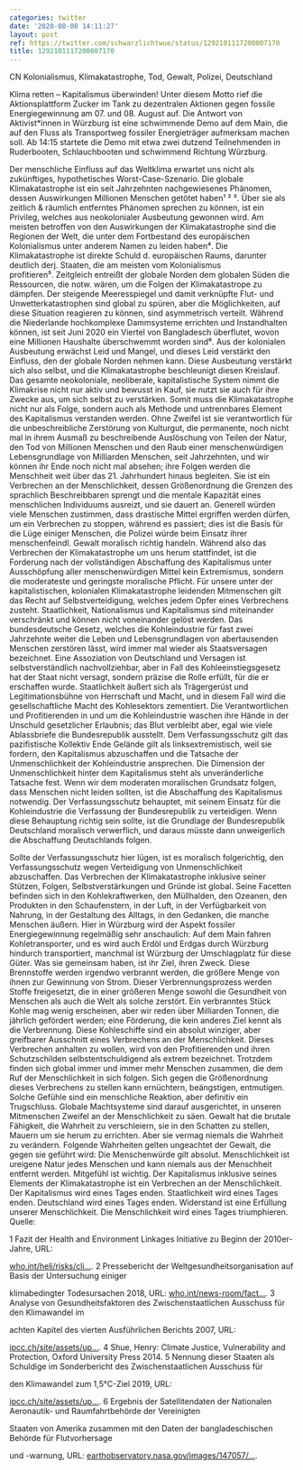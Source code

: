 ```yaml
---
categories: twitter
date: '2020-08-08 14:11:27'
layout: post
ref: https://twitter.com/schwarzlichtwue/status/1292101117200007170
title: 1292101117200007170
---
```

CN Kolonialismus, Klimakatastrophe, Tod, Gewalt, Polizei, Deutschland



Klima retten – Kapitalismus überwinden! Unter diesem Motto rief die Aktionsplattform Zucker im Tank zu dezentralen Aktionen gegen fossile Energiegewinnung am 07. und 08. August auf.
Die Antwort von Aktivist\*innen in Würzburg ist eine schwimmende Demo auf dem Main, die auf den Fluss als Transportweg fossiler Energieträger aufmerksam machen soll.
Ab 14:15 startete die Demo mit etwa zwei dutzend Teilnehmenden in Ruderbooten, Schlauchbooten und schwimmend Richtung Würzburg.



Der menschliche Einfluss auf das Weltklima erwartet uns nicht als zukünftiges, hypothetisches Worst-Case-Szenario.
Die globale Klimakatastrophe ist ein seit Jahrzehnten nachgewiesenes Phänomen, dessen Auswirkungen Millionen Menschen getötet haben¹ ² ³. Über sie als zeitlich &amp; räumlich entferntes Phänomen sprechen zu können, ist ein Privileg, welches aus neokolonialer Ausbeutung gewonnen wird.
Am meisten betroffen von den Auswirkungen der Klimakatastrophe sind die Regionen der Welt, die unter dem Fortbestand des europäischen Kolonialismus unter anderem Namen zu leiden haben⁴.
Die Klimakatastrophe ist direkte Schuld d. europäischen Raums, darunter deutlich derj. Staaten, die am meisten vom Kolonialismus profitieren⁵. Zeitgleich entreißt der globale Norden dem globalen Süden die Ressourcen, die notw. wären, um die Folgen der Klimakatastrope zu dämpfen.
Der steigende Meeresspiegel und damit verknüpfte Flut- und Unwetterkatastrophen sind global zu spüren, aber die Möglichkeiten, auf diese Situation reagieren zu können, sind asymmetrisch verteilt.
Während die Niederlande hochkomplexe Dammsysteme errichten und Instandhalten können, ist seit Juni 2020 ein Viertel von Bangladesch überflutet, wovon eine Millionen Haushalte überschwemmt worden sind⁶.
Aus der kolonialen Ausbeutung erwächst Leid und Mangel, und dieses Leid verstärkt den Einfluss, den der globale Norden nehmen kann. Diese Ausbeutung verstärkt sich also selbst, und die Klimakatastrophe beschleunigt diesen Kreislauf.
Das gesamte neokoloniale, neoliberale, kapitalistische System nimmt die Klimakrise nicht nur aktiv und bewusst in Kauf, sie nutzt sie auch für ihre Zwecke aus, um sich selbst zu verstärken.
Somit muss die Klimakatastrophe nicht nur als Folge, sondern auch als Methode und untrennbares Element des Kapitalismus verstanden werden.
Ohne Zweifel ist sie verantwortlich für die unbeschreibliche Zerstörung von Kulturgut, die permanente, noch nicht mal in ihrem Ausmaß zu beschreibende Auslöschung von Teilen der Natur, den Tod von Millionen Menschen und den Raub einer menschenwürdigen Lebensgrundlage von
Milliarden Menschen, seit Jahrzehnten, und wir können ihr Ende noch nicht mal absehen; ihre Folgen werden die Menschheit weit über das 21. Jahrhundert hinaus begleiten.
Sie ist ein Verbrechen an der Menschlichkeit, dessen Größenordnung die Grenzen des sprachlich Beschreibbaren sprengt und die mentale Kapazität eines menschlichen Individuums ausreizt, und sie dauert an.
Generell würden viele Menschen zustimmen, dass drastische Mittel ergriffen werden dürfen, um ein Verbrechen zu stoppen, während es passiert; dies ist die Basis für die Lüge einiger Menschen, die Polizei würde beim Einsatz ihrer menschenfeindl. Gewalt moralisch richtig handeln.
Während also das Verbrechen der Klimakatastrophe um uns herum stattfindet, ist die Forderung nach der vollständigen Abschaffung des Kapitalismus unter Ausschöpfung aller menschenwürdigen Mittel kein Extremismus, sondern die moderateste und geringste moralische Pflicht.
Für unsere unter der kapitalistischen, kolonialen Klimakatastrophe leidenden Mitmenschen gilt das Recht auf Selbstverteidigung, welches jedem Opfer eines Verbrechens zusteht.
Staatlichkeit, Nationalismus und Kapitalismus sind miteinander verschränkt und können nicht voneinander gelöst werden.
Das bundesdeutsche Gesetz, welches die Kohleindustrie für fast zwei Jahrzehnte weiter die Leben und Lebensgrundlagen von abertausenden Menschen zerstören lässt, wird immer mal wieder als Staatsversagen bezeichnet.
Eine Assoziation von Deutschland und Versagen ist selbstverständlich nachvollziehbar, aber in Fall des Kohleeinstiegsgesetz hat der Staat nicht versagt, sondern präzise die Rolle erfüllt, für die er erschaffen wurde.
Staatlichkeit äußert sich als Trägergerüst und Legitimationsbühne von Herrschaft und Macht, und in diesem Fall wird die gesellschaftliche Macht des Kohlesektors zementiert.
Die Verantwortlichen und Profitierenden in und um die Kohleindustrie waschen ihre Hände in der Unschuld gesetzlicher Erlaubnis; das Blut verbleibt aber, egal wie viele Ablassbriefe die Bundesrepublik ausstellt.
Dem Verfassungsschutz gilt das pazifistische Kollektiv Ende Gelände gilt als linksextremistisch, weil sie fordern, den Kapitalismus abzuschaffen und die Tatsache der Unmenschlichkeit der Kohleindustrie ansprechen.
Die Dimension der Unmenschlichkeit hinter dem Kapitalismus steht als unveränderliche Tatsache fest. Wenn wir dem moderaten moralischen Grundsatz folgen, dass Menschen nicht leiden sollten, ist die Abschaffung des Kapitalismus notwendig.
Der Verfassungsschutz behauptet, mit seinem Einsatz für die Kohleindustrie die Verfassung der Bundesrepublik zu verteidigen. Wenn diese Behauptung richtig sein sollte, ist die Grundlage der Bundesrepublik Deutschland moralisch verwerflich, und daraus müsste dann unweigerlich die Abschaffung Deutschlands folgen.

Sollte der Verfassungsschutz hier lügen, ist es moralisch folgerichtig, den Verfassungsschutz wegen Verteidigung von Unmenschlichkeit abzuschaffen.
Das Verbrechen der Klimakatastrophe inklusive seiner Stützen, Folgen, Selbstverstärkungen und Gründe ist global.
Seine Facetten befinden sich in den Kohlekraftwerken, den Müllhalden, den Ozeanen, den Produkten in den Schaufenstern, in der Luft, in der Verfügbarkeit von Nahrung, in der Gestaltung des Alltags, in den Gedanken, die manche Menschen äußern.
Hier in Würzburg wird der Aspekt fossiler Energiegewinnung regelmäßig sehr anschaulich: Auf dem Main fahren Kohletransporter, und es wird auch Erdöl und Erdgas durch Würzburg hindurch transportiert, manchmal ist Würzburg der Umschlagplatz für diese Güter.
Was sie gemeinsam haben, ist ihr Ziel, ihren Zweck. Diese Brennstoffe werden irgendwo verbrannt werden, die größere Menge von ihnen zur Gewinnung von Strom.
Dieser Verbrennungsprozess werden Stoffe freigesetzt, die in einer größeren Menge sowohl die Gesundheit von Menschen als auch die Welt als solche zerstört.
Ein verbranntes Stück Kohle mag wenig erscheinen, aber wir reden über Milliarden Tonnen, die jährlich gefördert werden; eine Förderung, die kein anderes Ziel kennt als die Verbrennung.
Diese Kohleschiffe sind ein absolut winziger, aber greifbarer Ausschnitt eines Verbrechens an der Menschlichkeit.
Dieses Verbrechen anhalten zu wollen, wird von den Profitierenden und ihren Schutzschilden selbstentschuldigend als extrem bezeichnet. Trotzdem finden sich global immer und immer mehr Menschen zusammen, die dem Ruf der Menschlichkeit in sich folgen.
Sich gegen die Größenordnung dieses Verbrechens zu stellen kann ernüchtern, beängstigen, entmutigen. Solche Gefühle sind ein menschliche Reaktion, aber definitiv ein Trugschluss. Globale Machtsysteme sind darauf ausgerichtet, in unseren Mitmenschen Zweifel an der Menschlichkeit zu säen. Gewalt hat die brutale Fähigkeit, die Wahrheit zu verschleiern, sie in den Schatten zu stellen, Mauern um sie herum zu errichten. Aber sie vermag niemals die Wahrheit zu verändern.
Folgende Wahrheiten gelten ungeachtet der Gewalt, die gegen sie geführt wird: Die Menschenwürde gilt absolut. Menschlichkeit ist ureigene Natur jedes Menschen und kann niemals aus der Menschheit entfernt werden.
Mitgefühl ist wichtig. Der Kapitalismus inklusive seines Elements der Klimakatastrophe ist ein Verbrechen an der Menschlichkeit. Der Kapitalismus wird eines Tages enden. Staatlichkeit wird eines Tages enden. Deutschland wird eines Tages enden.
Widerstand ist eine Erfüllung unserer Menschlichkeit. Die Menschlichkeit wird eines Tages triumphieren.
Quelle:

1 Fazit der Health and Environment Linkages Initiative zu Beginn der 2010er-Jahre, URL: 

[who.int/heli/risks/cli…](https://www.who.int/heli/risks/climate/climatechange/en/).
2 Pressebericht der Weltgesundheitsorganisation auf Basis der Untersuchung einiger 

klimabedingter Todesursachen 2018, URL: [who.int/news-room/fact…](https://www.who.int/news-room/fact-sheets/detail/climate-change-and-health).
3 Analyse von Gesundheitsfaktoren des Zwischenstaatlichen Ausschuss für den Klimawandel im 

achten Kapitel des vierten Ausführlichen Berichts 2007, URL: 

[ipcc.ch/site/assets/up…](https://www.ipcc.ch/site/assets/uploads/2018/02/ar4-wg2-chapter8-1.pdf).
4 Shue, Henry: Climate Justice, Vulnerability and Protection, Oxford University Press 2014.
5 Nennung dieser Staaten als Schuldige im Sonderbericht des Zwischenstaatlichen Ausschuss für 

den Klimawandel zum 1,5°C-Ziel 2019, URL: 

[ipcc.ch/site/assets/up…](https://www.ipcc.ch/site/assets/uploads/sites/2/2019/06/SR15_Full_Report_High_Res.pdf).
6 Ergebnis der Satellitendaten der Nationalen Aeronautik- und Raumfahrtbehörde der Vereinigten 

Staaten von Amerika zusammen mit den Daten der bangladeschischen Behörde für Flutvorhersage 

und -warnung, URL: [earthobservatory.nasa.gov/images/147057/…](https://earthobservatory.nasa.gov/images/147057/intense-flooding-in-bangladesh).